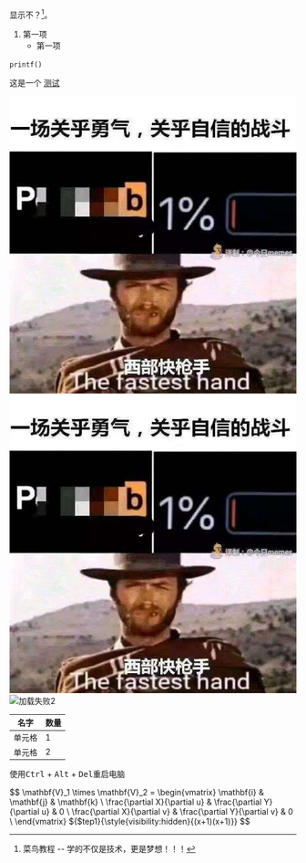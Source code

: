 显示不？[^1]。

[^1]: 菜鸟教程 -- 学的不仅是技术，更是梦想！！！



1. 第一项
    - 第一项


`printf()`


这是一个 [测试]

[测试]: http://www.baidu.com

![加载还是失败](1.jpg)
<img src="1.jpg" alt="加载失败">
<img src="http://git.oschina.net/isaced/jinground/raw/master/Screenshot.png" alt="加载失败2">


|  名字   | 数量  |
|  ----  | ----  |
| 单元格  | 1 |
| 单元格  | 2 |

使用<kbd>Ctrl</kbd> + <kbd>Alt</kbd> + <kbd>Del</kbd>重启电脑


$$
\mathbf{V}_1 \times \mathbf{V}_2 =  \begin{vmatrix} 
\mathbf{i} & \mathbf{j} & \mathbf{k} \\
\frac{\partial X}{\partial u} &  \frac{\partial Y}{\partial u} & 0 \\
\frac{\partial X}{\partial v} &  \frac{\partial Y}{\partial v} & 0 \\
\end{vmatrix}
${$tep1}{\style{visibility:hidden}{(x+1)(x+1)}}
$$